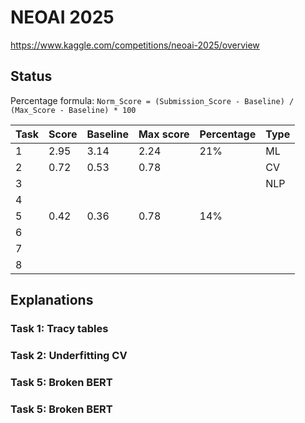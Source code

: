 # NEOAI 2025

https://www.kaggle.com/competitions/neoai-2025/overview

## Status

Percentage formula: `Norm_Score = (Submission_Score - Baseline) / (Max_Score - Baseline) * 100`

| Task | Score | Baseline | Max score | Percentage | Type |
| ---- | ----- | -------- | --------- | ---------- | ---- |
| 1    | 2.95  | 3.14     | 2.24      | 21%        | ML   |
| 2    | 0.72  | 0.53     | 0.78      |            | CV   |
| 3    |       |          |           |            | NLP  |
| 4    |       |          |           |            |      |
| 5    | 0.42  | 0.36     | 0.78      | 14%        |      |
| 6    |       |          |           |            |      |
| 7    |       |          |           |            |      |
| 8    |       |          |           |            |      |

## Explanations

### Task 1: Tracy tables

### Task 2: Underfitting CV

### Task 5: Broken BERT

### Task 5: Broken BERT
